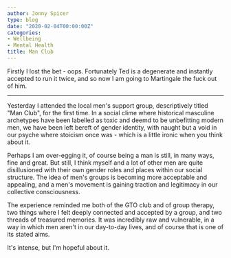 ```yaml
---
author: Jonny Spicer
type: blog
date: "2020-02-04T00:00:00Z"
categories:
- Wellbeing
- Mental Health
title: Man Club
---
```

Firstly I lost the bet - oops. Fortunately Ted is a degenerate and instantly accepted to run it twice, and so now I am going to
Martingale the fuck out of him.

---

Yesterday I attended the local men's support group, descriptively titled "Man Club", for the first time. In a social clime where
historical masculine archetypes have been labelled as toxic and deemd to be unbefitting modern men, we have been left bereft of
gender identity, with naught but a void in our psyche where stoicism once was - which is a little ironic when you think about it.

Perhaps I am over-egging it, of course being a man is still, in many ways, fine and great. But still, I think myself and a lot
of other men are quite disillusioned with their own gender roles and places within our social structure. The idea of men's groups
is becoming more acceptable and appealing, and a men's movement is gaining traction and legitimacy in our collective consciousness.

The experience reminded me both of the GTO club and of group therapy, two things where I felt deeply connected and accepted by a
group, and two threads of treasured memories. It was incredibly raw and vulnerable, in a way in which men aren't in our day-to-day
lives, and of course that is one of its stated aims.

It's intense, but I'm hopeful about it.
